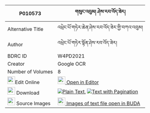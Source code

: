 |P010573|གསུང་འབུམ། ཤེས་རབ་འོད་ཟེར། 
| --- | --- 
|Alternative Title |འཕྲེང་པོ་གཏེར་ཆེན་ཤེས་རབ་འོད་ཟེར་གྱི་བཀའ་འབུམ།
|Author| འཕྲེང་པོ་གཏེར་སྟོན་ཤེས་རབ་འོད་ཟེར།
|BDRC ID | W4PD2021
|Creator | Google OCR
|Number of Volumes| 8
|<img width="25" src="https://img.icons8.com/color/25/000000/edit-property.png">Edit Online| [<img width="25" src="https://avatars.githubusercontent.com/u/45091458?s=200&v=4"> Open in Editor](http://editor.openpecha.org/P010573)
|<img width="25" src="https://img.icons8.com/fluent/48/000000/download-2.png"/>  Download | [![](https://img.icons8.com/color/20/000000/txt.png)Plain Text](https://github.com/Openpecha/P010573/releases/download/v1/sungbum_sherab_ozer_plain_P010573.zip), [![](https://img.icons8.com/color/20/000000/txt.png)Text with Pagination](https://github.com/Openpecha/P010573/releases/download/v1/sungbum_sherab_ozer_pages_P010573.zip)
|<img width="25" src="https://img.icons8.com/plasticine/100/000000/pictures-folder.png"/>  Source Images | [<img width="25" src="https://library.bdrc.io/icons/BUDA-small.svg"> Images of text file open in BUDA](https://library.bdrc.io/show/bdr:W4PD2021)
